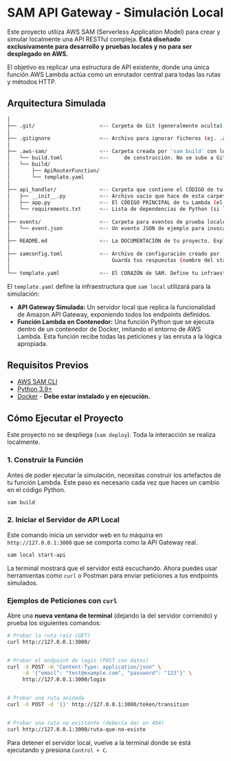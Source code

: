 # SAM API Gateway - Simulación Local


Este proyecto utiliza AWS SAM (Serverless Application Model) para crear y simular localmente una API RESTful compleja. **Está diseñado exclusivamente para desarrollo y pruebas locales y no para ser desplegado en AWS.**


El objetivo es replicar una estructura de API existente, donde una única función AWS Lambda actúa como un enrutador central para todas las rutas y métodos HTTP.


## Arquitectura Simulada

```bash
│
├── .git/                     <-- Carpeta de Git (generalmente oculta)
│
├── .gitignore                <-- Archivo para ignorar ficheros (ej. .aws-sam/)
│
├── .aws-sam/                 <-- Carpeta creada por 'sam build' con los artefactos
│   └── build.toml            <--     de construcción. No se sube a Git.
│   └── build/
│       ├── ApiRouterFunction/
│       └── template.yaml
│
├── api_handler/              <-- Carpeta que contiene el CÓDIGO de tu función Lambda.
│   ├── __init__.py           <-- Archivo vacío que hace de esta carpeta un paquete de Python.
│   ├── app.py                <-- El CÓDIGO PRINCIPAL de tu Lambda (el "enrutador").
│   └── requirements.txt      <-- Lista de dependencias de Python (si las tuvieras).
│
├── events/                   <-- Carpeta para eventos de prueba locales.
│   └── event.json            <-- Un evento JSON de ejemplo para invocar la Lambda localmente.
│
├── README.md                 <-- La DOCUMENTACIÓN de tu proyecto. Explica qué es y cómo usarlo.
│
├── samconfig.toml            <-- Archivo de configuración creado por 'sam deploy --guided'.
│                                 Guarda tus respuestas (nombre del stack, región, etc.).
│
└── template.yaml             <-- El CORAZÓN de SAM. Define tu infraestructura (API 
```


El `template.yaml` define la infraestructura que `sam local` utilizará para la simulación:


-   **API Gateway Simulada:** Un servidor local que replica la funcionalidad de Amazon API Gateway, exponiendo todos los endpoints definidos.
-   **Función Lambda en Contenedor:** Una función Python que se ejecuta dentro de un contenedor de Docker, imitando el entorno de AWS Lambda. Esta función recibe todas las peticiones y las enruta a la lógica apropiada.


## Requisitos Previos


-   [AWS SAM CLI](https://docs.aws.amazon.com/serverless-application-model/latest/developerguide/serverless-sam-cli-install.html)
-   [Python 3.9+](https://www.python.org/downloads/)
-   [Docker](https://www.docker.com/products/docker-desktop/) - **Debe estar instalado y en ejecución.**


## Cómo Ejecutar el Proyecto


Este proyecto no se despliega (`sam deploy`). Toda la interacción se realiza localmente.


### 1. Construir la Función


Antes de poder ejecutar la simulación, necesitas construir los artefactos de tu función Lambda. Este paso es necesario cada vez que haces un cambio en el código Python.


```bash
sam build
```


### 2. Iniciar el Servidor de API Local


Este comando inicia un servidor web en tu máquina en `http://127.0.0.1:3000` que se comporta como la API Gateway real.


```bash
sam local start-api
```


La terminal mostrará que el servidor está escuchando. Ahora puedes usar herramientas como `curl` o Postman para enviar peticiones a tus endpoints simulados.


### Ejemplos de Peticiones con `curl`


Abre una **nueva ventana de terminal** (dejando la del servidor corriendo) y prueba los siguientes comandos:


```bash
# Probar la ruta raíz (GET)
curl http://127.0.0.1:3000/


# Probar el endpoint de login (POST con datos)
curl -X POST -H "Content-Type: application/json" \
     -d '{"email": "test@example.com", "password": "123"}' \
     http://127.0.0.1:3000/login


# Probar una ruta anidada
curl -X POST -d '{}' http://127.0.0.1:3000/token/transition


# Probar una ruta no existente (debería dar un 404)
curl http://127.0.0.1:3000/ruta-que-no-existe
```


Para detener el servidor local, vuelve a la terminal donde se está ejecutando y presiona `Control + C`.
